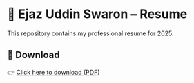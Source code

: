 # 📄 Ejaz Uddin Swaron – Resume

This repository contains my professional resume for 2025.

## 🔗 Download

👉 [Click here to download (PDF)](./Ejaz_Uddin_Swaron_Resume_2025.pdf)

